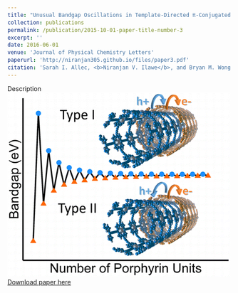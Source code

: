 ```yaml
---
title: "Unusual Bandgap Oscillations in Template-Directed π-Conjugated Porphyrin Nanotubes"
collection: publications
permalink: /publication/2015-10-01-paper-title-number-3
excerpt: ''
date: 2016-06-01
venue: 'Journal of Physical Chemistry Letters'
paperurl: 'http://niranjan305.github.io/files/paper3.pdf'
citation: 'Sarah I. Allec, <b>Niranjan V. Ilawe</b>, and Bryan M. Wong. (2016). &quot;Unusual Bandgap Oscillations in Template-Directed π-Conjugated Porphyrin Nanotubes.&quot; <i>JJournal of Physical Chemistry Letters</i>. 7, 2362.'
---
```

Description
<br/><img src='/images/paper3.gif'><br/>
[Download paper here](http://niranjan305.github.io/files/paper3.pdf)
